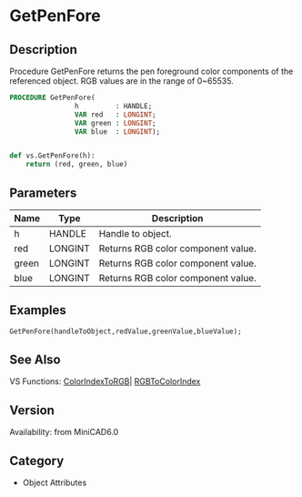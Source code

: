# GetPenFore

## Description
Procedure GetPenFore returns the pen foreground color components of the referenced object. RGB values are in the range of 0~65535.

```pascal
PROCEDURE GetPenFore(
				h         : HANDLE;
				VAR red   : LONGINT;
				VAR green : LONGINT;
				VAR blue  : LONGINT);
```

```python

def vs.GetPenFore(h):
    return (red, green, blue)
```

## Parameters
|Name|Type|Description|
|---|---|---|
|h|HANDLE|Handle to object.|
|red|LONGINT|Returns RGB color component value.|
|green|LONGINT|Returns RGB color component value.|
|blue|LONGINT|Returns RGB color component value.|

## Examples
```pascal
GetPenFore(handleToObject,redValue,greenValue,blueValue);


```

## See Also
VS Functions:
[ColorIndexToRGB](ColorIndexToRGB.md)| [RGBToColorIndex](RGBToColorIndex.md)

## Version
Availability: from MiniCAD6.0
## Category
* Object Attributes

